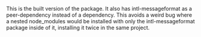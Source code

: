 This is the built version of the package. It also has intl-messageformat as a peer-dependency instead of a dependency. This avoids a weird bug where a nested node_modules would be installed with only the intl-messageformat package inside of it, installing it twice in the same project.

